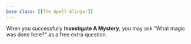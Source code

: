 ```yaml
---
base class: [[The Spell-Slinger]]
---
```

When you successfully **Investigate A Mystery**, you may ask “What magic was done here?” as a free extra question.